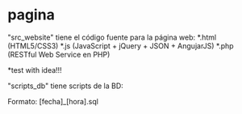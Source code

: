 # pagina

"src_website" tiene el código fuente para la página web:
*.html (HTML5/CSS3)
*.js (JavaScript + jQuery + JSON + AngujarJS)
*.php (RESTful Web Service en PHP)

*test with idea!!!

"scripts_db" tiene scripts de la BD:

Formato:	[fecha]_[hora].sql

